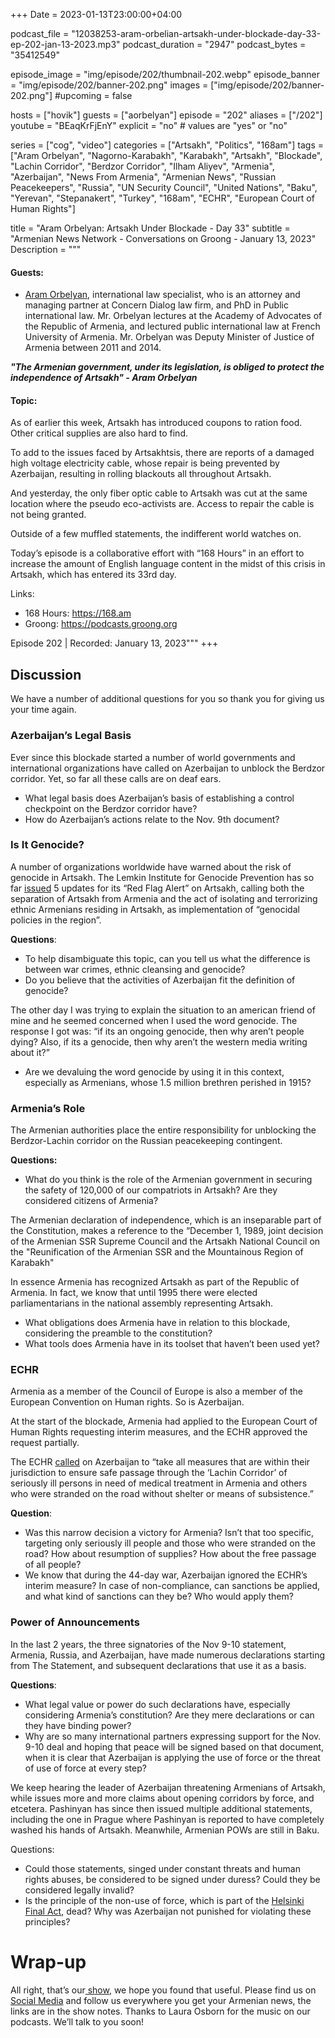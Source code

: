 +++
Date = 2023-01-13T23:00:00+04:00

podcast_file = "12038253-aram-orbelian-artsakh-under-blockade-day-33-ep-202-jan-13-2023.mp3"
podcast_duration = "2947"
podcast_bytes = "35412549"

episode_image = "img/episode/202/thumbnail-202.webp"
episode_banner = "img/episode/202/banner-202.png"
images = ["img/episode/202/banner-202.png"]
#upcoming = false

hosts = ["hovik"]
guests = ["aorbelyan"]
episode = "202"
aliases = ["/202"]
youtube = "BEaqKrFjEnY"
explicit = "no" # values are "yes" or "no"

series = ["cog", "video"]
categories = ["Artsakh", "Politics", "168am"]
tags = ["Aram Orbelyan", "Nagorno-Karabakh", "Karabakh", "Artsakh", "Blockade", "Lachin Corridor", "Berdzor Corridor", "Ilham Aliyev", "Armenia", "Azerbaijan", "News From Armenia", "Armenian News", "Russian Peacekeepers", "Russia", "UN Security Council", "United Nations", "Baku", "Yerevan", "Stepanakert", "Turkey", "168am", "ECHR", "European Court of Human Rights"]

title = "Aram Orbelyan: Artsakh Under Blockade - Day 33"
subtitle = "Armenian News Network - Conversations on Groong - January 13, 2023"
Description = """

#### Guests:
* [Aram Orbelyan](/guest/aorbelyan), international law specialist, who is an attorney and managing partner at Concern Dialog law firm, and PhD in Public international law. Mr. Orbelyan lectures at the Academy of Advocates of the Republic of Armenia, and lectured public international law at French University of Armenia. Mr. Orbelyan was Deputy Minister of Justice of Armenia between 2011 and 2014.

***"The Armenian government, under its legislation, is obliged to protect the independence of Artsakh" - Aram Orbelyan***

#### Topic:

As of earlier this week, Artsakh has introduced coupons to ration food. Other critical supplies are also hard to find.

To add to the issues faced by Artsakhtsis, there are reports of a damaged high voltage electricity cable, whose repair is being prevented by Azerbaijan, resulting in rolling blackouts all throughout Artsakh.

And yesterday, the only fiber optic cable to Artsakh was cut at the same location where the pseudo eco-activists are. Access to repair the cable is not being granted.

Outside of a few muffled statements, the indifferent world watches on.

Today’s episode is a collaborative effort with “168 Hours” in an effort to increase the amount of English language content in the midst of this crisis in Artsakh, which has entered its 33rd day.

Links:
  - 168 Hours: https://168.am
  - Groong: https://podcasts.groong.org

Episode 202 | Recorded: January 13, 2023"""
+++


## Discussion

We have a number of additional questions for you so thank you for giving us your time again.

### Azerbaijan’s Legal Basis

Ever since this blockade started a number of world governments and international organizations have called on Azerbaijan to unblock the Berdzor corridor. Yet, so far all these calls are on deaf ears.

* What legal basis does Azerbaijan’s basis of establishing a control checkpoint on the Berdzor corridor have?
* How do Azerbaijan’s actions relate to the Nov. 9th document?

### Is It Genocide?

A number of organizations worldwide have warned about the risk of genocide in Artsakh. The Lemkin Institute for Genocide Prevention has so far [issued](https://www.lemkininstitute.com/red-flag-alerts-1/red-flag-alert-for-genocide----azerbaijan---update-5) 5 updates for its “Red Flag Alert” on Artsakh, calling both the separation of Artsakh from Armenia and the act of isolating and terrorizing ethnic Armenians residing in Artsakh, as implementation of “genocidal policies in the region”. 

**Questions**:

* To help disambiguate this topic, can you tell us what the difference is between war crimes, ethnic cleansing and genocide?
* Do you believe that the activities of Azerbaijan fit the definition of genocide?

The other day I was trying to explain the situation to an american friend of mine and he seemed concerned when I used the word genocide. The response I got was: “if its an ongoing genocide, then why aren’t people dying? Also, if its a genocide, then why aren’t the western media writing about it?”

* Are we devaluing the word genocide by using it in this context, especially as Armenians, whose 1.5 million brethren perished in 1915?

### Armenia’s Role

The Armenian authorities place the entire responsibility for unblocking the Berdzor-Lachin corridor on the Russian peacekeeping contingent.

**Questions:**

* What do you think is the role of the Armenian government in securing the safety of 120,000 of our compatriots in Artsakh? Are they considered citizens of Armenia?

The Armenian declaration of independence, which is an inseparable part of the Constitution, makes a reference to the “December 1, 1989, joint decision of the Armenian SSR Supreme Council and the Artsakh National Council on the "Reunification of the Armenian SSR and the Mountainous Region of Karabakh"

In essence Armenia has recognized Artsakh as part of the Republic of Armenia. In fact, we know that until 1995 there were elected parliamentarians in the national assembly representing Artsakh.

* What obligations does Armenia have in relation to this blockade, considering the preamble to the constitution?
* What tools does Armenia have in its toolset that haven’t been used yet?

### ECHR

Armenia as a member of the Council of Europe is also a member of the European Convention on Human rights. So is Azerbaijan.

At the start of the blockade, Armenia had applied to the European Court of Human Rights requesting interim measures, and the ECHR approved the request partially.

The ECHR [called](https://www.azatutyun.am/a/32187759.html) on Azerbaijan to “take all measures that are within their jurisdiction to ensure safe passage through the ‘Lachin Corridor’ of seriously ill persons in need of medical treatment in Armenia and others who were stranded on the road without shelter or means of subsistence.”

**Question**:

* Was this narrow decision a victory for Armenia? Isn’t that too specific, targeting only seriously ill people and those who were stranded on the road? How about resumption of supplies? How about the free passage of all people?
* We know that during the 44-day war, Azerbaijan ignored the ECHR’s interim measure? In case of non-compliance, can sanctions be applied, and what kind of sanctions can they be? Who would apply them?

### Power of Announcements

In the last 2 years, the three signatories of the Nov 9-10 statement, Armenia, Russia, and Azerbaijan, have made numerous declarations starting from The Statement, and subsequent declarations that use it as a basis.

**Questions**:

* What legal value or power do such declarations have, especially considering Armenia’s constitution? Are they mere declarations or can they have binding power?
* Why are so many international partners expressing support for the Nov. 9-10 deal and hoping that peace will be signed based on that document, when it is clear that Azerbaijan is applying the use of force or the threat of use of force at every step?

We keep hearing the leader of Azerbaijan threatening Armenians of Artsakh, while issues more and more claims about opening corridors by force, and etcetera. Pashinyan has since then issued multiple additional statements, including the one in Prague where Pashinyan is reported to have completely washed his hands of Artsakh. Meanwhile, Armenian POWs are still in Baku.

Questions:

* Could those statements, singed under constant threats and human rights abuses, be considered to be signed under duress? Could they be considered legally invalid?
* Is the principle of the non-use of force, which is part of the [Helsinki Final Act](https://www.osce.org/files/f/documents/5/c/39501.pdf), dead? Why was Azerbaijan not punished for violating these principles?

# Wrap-up

All right, that’s our[ show](https://podcasts.groong.org/), we hope you found that useful. Please find us on[ Social Media](https://linktr.ee/groong) and follow us everywhere you get your Armenian news, the links are in the show notes. Thanks to Laura Osborn for the music on our podcasts. We’ll talk to you soon!
